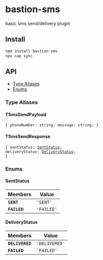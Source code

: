 # bastion-sms

basic sms send/delivery plugin

## Install

```bash
npm install bastion-sms
npx cap sync
```

## API

<docgen-index>

* [Type Aliases](#type-aliases)
* [Enums](#enums)

</docgen-index>

<docgen-api>
<!--Update the source file JSDoc comments and rerun docgen to update the docs below-->

### Type Aliases


#### TSmsSendPayload

<code>{ phoneNumber: string; message: string; }</code>


#### TSmsSendResponse

<code>{ sentStatus: <a href="#sentstatus">SentStatus</a>; deliveryStatus: <a href="#deliverystatus">DeliveryStatus</a>; }</code>


### Enums


#### SentStatus

| Members      | Value                 |
| ------------ | --------------------- |
| **`SENT`**   | <code>'SENT'</code>   |
| **`FAILED`** | <code>'FAILED'</code> |


#### DeliveryStatus

| Members         | Value                    |
| --------------- | ------------------------ |
| **`DELIVERED`** | <code>'DELIVERED'</code> |
| **`FAILED`**    | <code>'FAILED'</code>    |

</docgen-api>
